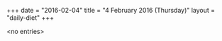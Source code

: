+++
date = "2016-02-04"
title = "4 February 2016 (Thursday)"
layout = "daily-diet"
+++


\<no entries\>

